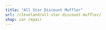 ```yaml
---
title: "All Star Discount Muffler"
url: /cleveland/all-star-discount-muffler/
shop: car repair
---
```

